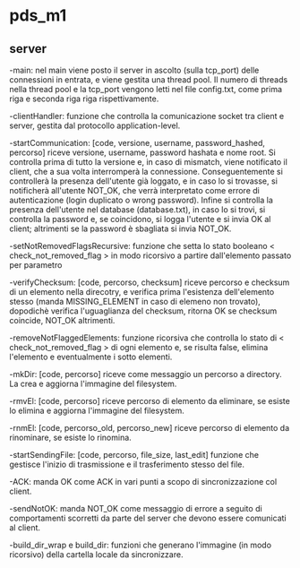 # pds_m1

## server

-main:
nel main viene posto il server in ascolto (sulla tcp_port) delle connessioni in entrata, e viene gestita una thread pool.
Il numero di threads nella thread pool e la tcp_port vengono letti nel file config.txt,
come prima riga e seconda riga riga rispettivamente.

-clientHandler:
funzione che controlla la comunicazione socket tra client e server, gestita dal protocollo application-level.

-startCommunication:
[code, versione, username, password_hashed, percorso]
riceve versione, username, password hashata e nome root. Si controlla prima di tutto la versione e, in caso di mismatch, 
viene notificato il client, che a sua volta interromperà la connessione. 
Conseguentemente si controllerà la presenza dell'utente già loggato, e in caso lo si trovasse, si notificherà all'utente 
NOT_OK, che verrà interpretato come errore di autenticazione (login duplicato o wrong password). Infine si controlla
la presenza dell'utente nel database (database.txt), in caso lo si trovi, si controlla la password e, se coincidono,
si logga l'utente e si invia OK al client; altrimenti se la password è sbagliata si invia NOT_OK.

-setNotRemovedFlagsRecursive:
funzione che setta lo stato booleano < check_not_removed_flag > in modo ricorsivo a partire dall'elemento passato
per parametro

-verifyChecksum:
[code, percorso, checksum]
riceve percorso e checksum di un elemento nella direcotry, e verifica prima l'esistenza dell'elemento stesso
(manda MISSING_ELEMENT in caso di elemeno non trovato), dopodichè verifica l'uguaglianza del checksum, ritorna OK se
checksum coincide, NOT_OK altrimenti.

-removeNotFlaggedElements:
funzione ricorsiva che controlla lo stato di < check_not_removed_flag > di ogni elemento e, se risulta false, elimina
l'elemento e eventualmente i sotto elementi.

-mkDir:
[code, percorso]
riceve come messaggio un percorso a directory. La crea e aggiorna l'immagine del filesystem.

-rmvEl:
[code, percorso]
riceve percorso di elemento da eliminare, se esiste lo elimina e aggiorna l'immagine del filesystem.

-rnmEl:
[code, percorso_old, percorso_new]
riceve percorso di elemento da rinominare, se esiste lo rinomina.

-startSendingFile:
[code, percorso, file_size, last_edit]
funzione che gestisce l'inizio di trasmissione e il trasferimento stesso del file.

-ACK:
manda OK come ACK in vari punti a scopo di sincronizzazione col client.

-sendNotOK:
manda NOT_OK come messaggio di errore a seguito di comportamenti scorretti da parte del server che devono
essere comunicati al client.

-build_dir_wrap e build_dir:
funzioni che generano l'immagine (in modo ricorsivo) della cartella locale da sincronizzare.
